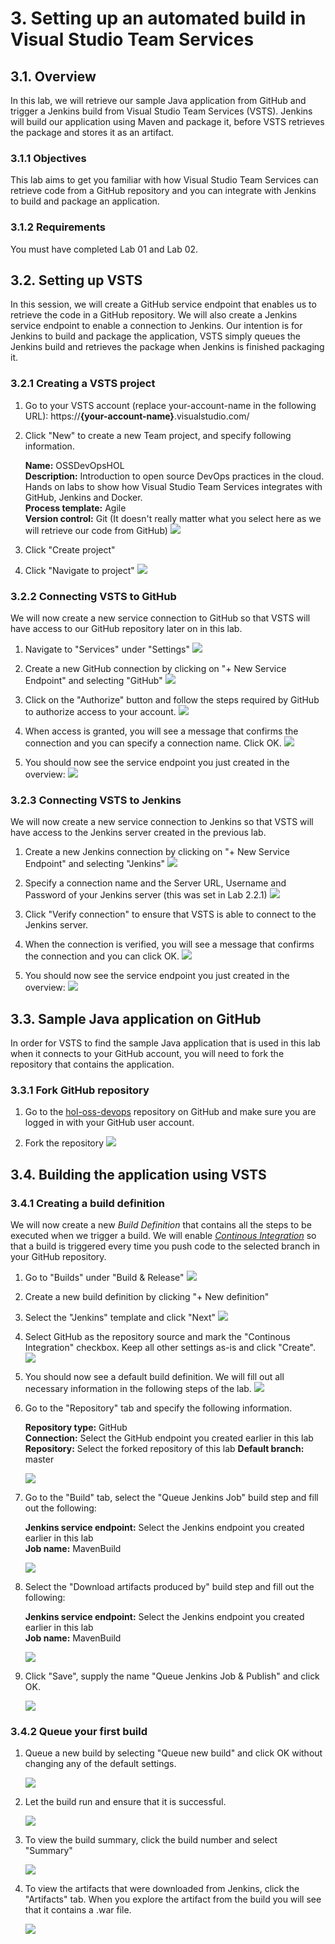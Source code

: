 # 3. Setting up an automated build in Visual Studio Team Services
## 3.1. Overview
In this lab, we will retrieve our sample Java application from GitHub and trigger a Jenkins build from Visual Studio Team Services (VSTS). Jenkins will build our application using Maven and package it, before VSTS retrieves the package and stores it as an artifact.

### 3.1.1 Objectives
This lab aims to get you familiar with how Visual Studio Team Services can retrieve code from a GitHub repository and you can integrate with Jenkins to build and package an application. 

### 3.1.2 Requirements
You must have completed Lab 01 and Lab 02.

## 3.2. Setting up VSTS
In this session, we will create a GitHub service endpoint that enables us to retrieve the code in a GitHub repository. We will also create a Jenkins service endpoint to enable a connection to Jenkins. Our intention is for Jenkins to build and package the application, VSTS simply queues the Jenkins build and retrieves the package when Jenkins is finished packaging it.

### 3.2.1 Creating a VSTS project

1. Go to your VSTS account (replace your-account-name in the following URL): https://**{your-account-name}**.visualstudio.com/    

2. Click "New" to create a new Team project, and specify following information. 

    **Name:** OSSDevOpsHOL  
    **Description:** Introduction to open source DevOps practices in the cloud. Hands on labs to show how Visual Studio Team Services integrates with GitHub, Jenkins and Docker.  
    **Process template:** Agile  
    **Version control:** Git (It doesn't really matter what you select here as we will retrieve our code from GitHub)
![](./images/3.2.i001.PNG)

3. Click "Create project"

4. Click "Navigate to project"
![](./images/3.2.i002.PNG)

### 3.2.2 Connecting VSTS to GitHub

We will now create a new service connection to GitHub so that VSTS will have access to our GitHub repository later on in this lab.

1. Navigate to "Services" under "Settings"
![](./images/3.2.i003.PNG)

2. Create a new GitHub connection by clicking on "+ New Service Endpoint" and selecting "GitHub"
![](./images/3.2.i004.PNG)

3. Click on the "Authorize" button and follow the steps required by GitHub to authorize access to your account.
![](./images/3.2.i005.PNG)

4. When access is granted, you will see a message that confirms the connection and you can specify a connection name. Click OK.
![](./images/3.2.i006.PNG)

5. You should now see the service endpoint you just created in the overview:
![](./images/3.2.i007.PNG)

### 3.2.3 Connecting VSTS to Jenkins

We will now create a new service connection to Jenkins so that VSTS will have access to the Jenkins server created in the previous lab.

1. Create a new Jenkins connection by clicking on "+ New Service Endpoint" and selecting "Jenkins"
![](./images/3.2.i008.PNG) 

2. Specify a connection name and the Server URL, Username and Password of your Jenkins server (this was set in Lab 2.2.1)
![](./images/3.2.i009.PNG)

3. Click "Verify connection" to ensure that VSTS is able to connect to the Jenkins server.

4. When the connection is verified, you will see a message that confirms the connection and you can click OK.
![](./images/3.2.i010.PNG)

5. You should now see the service endpoint you just created in the overview:
![](./images/3.2.i011.PNG)

## 3.3. Sample Java application on GitHub

In order for VSTS to find the sample Java application that is used in this lab when it connects to your GitHub account, you will need to fork the repository that contains the application.

### 3.3.1 Fork GitHub repository

1. Go to the [hol-oss-devops](https://github.com/karolikl/hol-oss-devops) repository on GitHub and make sure you are logged in with your GitHub user account.

2. Fork the repository 
![](./images/3.3.i001.PNG)

## 3.4. Building the application using VSTS

### 3.4.1 Creating a build definition

We will now create a new *Build Definition* that contains all the steps to be executed when we trigger a build. We will enable [*Continous Integration*](https://en.wikipedia.org/wiki/Continuous_integration) so that a build is triggered every time you push code to the selected branch in your GitHub repository.

1. Go to "Builds" under "Build & Release"
![](./images/3.4.i001.PNG) 

2. Create a new build definition by clicking "+ New definition"

3. Select the "Jenkins" template and click "Next"
![](./images/3.4.i002.PNG)

4. Select GitHub as the repository source and mark the "Continous Integration" checkbox. Keep all other settings as-is and click "Create".
![](./images/3.4.i003.PNG)

5. You should now see a default build definition. We will fill out all necessary information in the following steps of the lab.
![](./images/3.4.i004.PNG) 

6. Go to the "Repository" tab and specify the following information. 

    **Repository type:** GitHub  
    **Connection:** Select the GitHub endpoint you created earlier in this lab  
    **Repository:** Select the forked repository of this lab
    **Default branch:** master

    ![](./images/3.4.i005.PNG) 

6. Go to the "Build" tab, select the "Queue Jenkins Job" build step and fill out the following:

    **Jenkins service endpoint:** Select the Jenkins endpoint you created earlier in this lab  
    **Job name:** MavenBuild  

    ![](./images/3.4.i006.PNG) 

7. Select the "Download artifacts produced by" build step and fill out the following:

    **Jenkins service endpoint:** Select the Jenkins endpoint you created earlier in this lab  
    **Job name:** MavenBuild  

    ![](./images/3.4.i007.PNG) 

8. Click "Save", supply the name "Queue Jenkins Job & Publish" and click OK.

    ![](./images/3.4.i008.PNG) 

### 3.4.2 Queue your first build

1. Queue a new build by selecting "Queue new build" and click OK without changing any of the default settings.

    ![](./images/3.4.i009.PNG) 

2. Let the build run and ensure that it is successful. 

    ![](./images/3.4.i010.PNG) 

3. To view the build summary, click the build number and select "Summary"

    ![](./images/3.4.i011.PNG)

4. To view the artifacts that were downloaded from Jenkins, click the "Artifacts" tab. When you explore the artifact from the build you will see that it contains a .war file.

    ![](./images/3.4.i012.PNG) 